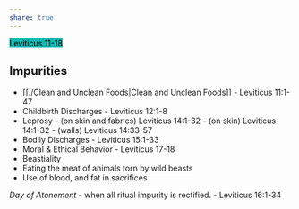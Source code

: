 ```yaml
---
share: true
---
```


<mark style='background:#0fb9b1'>Leviticus 11-18</mark>



## Impurities

- [[./Clean and Unclean Foods|Clean and Unclean Foods]] - Leviticus 11:1-47
- Childbirth Discharges - Leviticus 12:1-8
- Leprosy - (on skin and fabrics) Leviticus 14:1-32 - (on skin) Leviticus 14:1-32 - (walls) Leviticus 14:33-57
- Bodily Discharges - Leviticus 15:1-33
- Moral & Ethical Behavior - Leviticus 17-18
- Beastiality
- Eating the meat of animals torn by wild beasts
- Use of blood, and fat in sacrifices



*Day of Atonement* - when all ritual impurity is rectified. - Leviticus 16:1-34